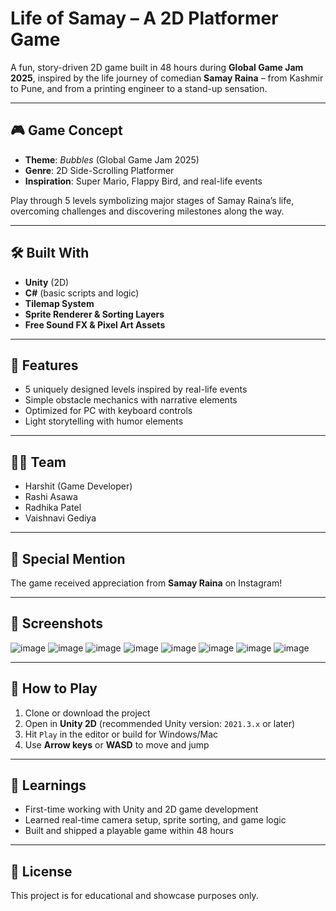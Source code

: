 # Life of Samay – A 2D Platformer Game

A fun, story-driven 2D game built in 48 hours during **Global Game Jam 2025**, inspired by the life journey of comedian **Samay Raina** – from Kashmir to Pune, and from a printing engineer to a stand-up sensation.

---

## 🎮 Game Concept

- **Theme**: *Bubbles* (Global Game Jam 2025)
- **Genre**: 2D Side-Scrolling Platformer
- **Inspiration**: Super Mario, Flappy Bird, and real-life events

Play through 5 levels symbolizing major stages of Samay Raina’s life, overcoming challenges and discovering milestones along the way.

---

## 🛠️ Built With

- **Unity** (2D)
- **C#** (basic scripts and logic)
- **Tilemap System**
- **Sprite Renderer & Sorting Layers**
- **Free Sound FX & Pixel Art Assets**

---

## 🚀 Features

- 5 uniquely designed levels inspired by real-life events  
- Simple obstacle mechanics with narrative elements  
- Optimized for PC with keyboard controls  
- Light storytelling with humor elements

---

## 👨‍💻 Team

- Harshit (Game Developer)  
- Rashi Asawa  
- Radhika Patel  
- Vaishnavi Gediya

---

## 💬 Special Mention

The game received appreciation from **Samay Raina** on Instagram!

---

## 📸 Screenshots

![image](https://github.com/user-attachments/assets/af638eca-c182-4fdb-8da4-c66df39b73b7)
![image](https://github.com/user-attachments/assets/c3c9516d-0764-4039-9ac6-d94269fd12bb)
![image](https://github.com/user-attachments/assets/241f597b-1d87-4b07-a792-937352e1b5dd)
![image](https://github.com/user-attachments/assets/cf8d38b7-bce2-47aa-970e-0f9278523137)
![image](https://github.com/user-attachments/assets/cf95fee5-c5c4-45ea-980a-2ab721e3c49a)
![image](https://github.com/user-attachments/assets/9f75a528-dc02-43ab-a1e4-ec05b106bc49)
![image](https://github.com/user-attachments/assets/c07ce558-ae95-4a41-b620-60f02860fe8b)
![image](https://github.com/user-attachments/assets/4c2c3033-796f-46ce-9672-4c7f33969198)


---

## 📂 How to Play

1. Clone or download the project
2. Open in **Unity 2D** (recommended Unity version: `2021.3.x` or later)
3. Hit `Play` in the editor or build for Windows/Mac
4. Use **Arrow keys** or **WASD** to move and jump

---

## 🧠 Learnings

- First-time working with Unity and 2D game development  
- Learned real-time camera setup, sprite sorting, and game logic  
- Built and shipped a playable game within 48 hours

---

## 📜 License

This project is for educational and showcase purposes only.
